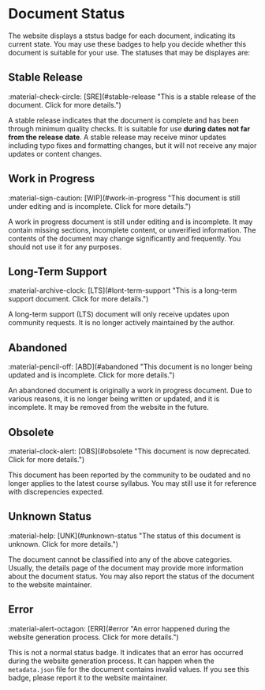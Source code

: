 # Document Status

The website displays a ststus badge for each document, indicating its current state.
You may use these badges to help you decide whether this document is suitable for your use.
The statuses that may be displayes are:

## Stable Release

<span class="status-badge">
    <span class="status-badge__icon">
        :material-check-circle:
    </span>
    <span class="status-badge__text">
        [SRE](#stable-release "This is a stable release of the document. Click for more details.")
    </span>
</span>

A stable release indicates that the document is complete and has been through minimum quality checks.
It is suitable for use **during dates not far from the release date**.
A stable release may receive minor updates including typo fixes and formatting changes,
but it will not receive any major updates or content changes.

## Work in Progress

<span class="status-badge">
    <span class="status-badge__icon">
        :material-sign-caution:
    </span>
    <span class="status-badge__text">
        [WIP](#work-in-progress "This document is still under editing and is incomplete. Click for more details.")
    </span>
</span>

A work in progress document is still under editing and is incomplete.
It may contain missing sections, incomplete content, or unverified information.
The contents of the document may change significantly and frequently.
You should not use it for any purposes.

## Long-Term Support

<span class="status-badge">
    <span class="status-badge__icon">
        :material-archive-clock:
    </span>
    <span class="status-badge__text">
        [LTS](#lont-term-support "This is a long-term support document. Click for more details.")
    </span>
</span>

A long-term support (LTS) document will only receive updates upon community requests.
It is no longer actively maintained by the author.

## Abandoned

<span class="status-badge">
    <span class="status-badge__icon">
        :material-pencil-off:
    </span>
    <span class="status-badge__text">
        [ABD](#abandoned "This document is no longer being updated and is incomplete. Click for more details.")
    </span>
</span>

An abandoned document is originally a work in progress document. Due to various reasons, it is no longer
being written or updated, and it is incomplete.
It may be removed from the website in the future.

## Obsolete

<span class="status-badge">
    <span class="status-badge__icon">
        :material-clock-alert:
    </span>
    <span class="status-badge__text">
        [OBS](#obsolete "This document is now deprecated. Click for more details.")
    </span>
</span>

This document has been reported by the community to be oudated and no longer applies
to the latest course syllabus. You may still use it for reference with discrepencies expected.

## Unknown Status

<span class="status-badge">
    <span class="status-badge__icon">
        :material-help:
    </span>
    <span class="status-badge__text">
        [UNK](#unknown-status "The status of this document is unknown. Click for more details.")
    </span>
</span>

The document cannot be classified into any of the above categories.
Usually, the details page of the document may provide more information about the document status.
You may also report the status of the document to the website maintainer.

## Error

<span class="status-badge">
    <span class="status-badge__icon">
        :material-alert-octagon:
    </span>
    <span class="status-badge__text">
        [ERR](#error "An error happened during the website generation process. Click for more details.")
    </span>
</span>

This is not a normal status badge. It indicates that an error has occurred during the website generation process.
It can happen when the `metadata.json` file for the document contains invalid values.
If you see this badge, please report it to the website maintainer.